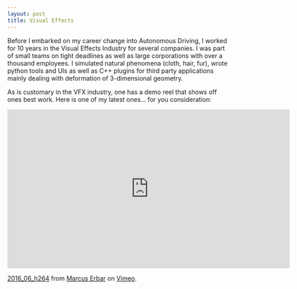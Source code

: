 ```yaml
---
layout: post
title: Visual Effects
---
```

Before I embarked on my career change into Autonomous Driving, I worked for 10 years in the Visual Effects Industry for several companies. I was part of small teams on tight deadlines as well as large corporations with over a thousand employees. I simulated natural phenomena (cloth, hair, fur), wrote python tools and UIs as well as C++ plugins for third party applications mainly dealing with deformation of 3-dimensional geometry.

As is customary in the VFX industry, one has a demo reel that shows off ones best work. Here is one of my latest ones... for you consideration:
<iframe src="https://player.vimeo.com/video/174060514?title=0&byline=0&portrait=0" width="640" height="360" frameborder="0" webkitallowfullscreen mozallowfullscreen allowfullscreen></iframe>
<p><a href="https://vimeo.com/174060514">2016_06_h264</a> from <a href="https://vimeo.com/user12567731">Marcus Erbar</a> on <a href="https://vimeo.com">Vimeo</a>.</p>
